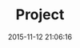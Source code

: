 ---
layout: post
title:  Project
date:   2015-11-12 21:06:16
description: First post - regarding my final year project
---